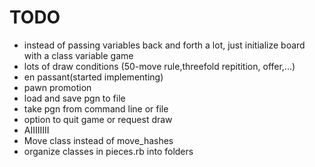 TODO
====

* instead of passing variables back and forth a lot, just initialize board with a class variable game
* lots of draw conditions (50-move rule,threefold repitition, offer,...)
* en passant(started implementing)
* pawn promotion
* load and save pgn to file
* take pgn from command line or file
* option to quit game or request draw
* AIIIIIIII
* Move class instead of move_hashes
* organize classes in pieces.rb into folders
